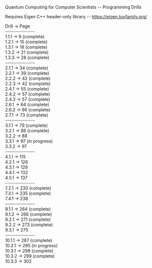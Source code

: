 Quantum Computing for Computer Scientists -- Programming Drills

Requires Eigen C++ header-only library -- https://eigen.tuxfamily.org/

Drill -> Page<br>
---------------<br>
1.1.1 -> 9 (complete)<br>
1.2.1 -> 15 (complete)<br>
1.3.1 -> 18 (complete)<br>
1.3.2 -> 21 (complete)<br>
1.3.3 -> 28 (complete)<br>
---------------<br>
2.1.1 -> 34 (complete)<br>
2.2.1 -> 39 (complete)<br>
2.2.2 -> 42 (complete)<br>
2.2.3 -> 42 (complete)<br>
2.4.1 -> 55 (complete)<br>
2.4.2 -> 57 (complete)<br>
2.4.3 -> 57 (complete)<br>
2.6.1 -> 64 (complete)<br>
2.6.2 -> 66 (complete)<br>
2.7.1 -> 73 (complete)<br>
---------------<br>
3.1.1 -> 79 (complete)<br>
3.2.1 -> 88 (complete)<br>
3.2.2 -> 88<br>
3.3.1 -> 97 (in progress)<br>
3.3.2 -> 97<br>
---------------<br>
4.1.1 -> 115<br>
4.2.1 -> 126<br>
4.3.1 -> 129<br>
4.4.1 -> 132<br>
4.5.1 -> 137<br>
---------------<br>
7.2.1 -> 230 (complete)<br>
7.3.1 -> 235 (complete)<br>
7.4.1 -> 238<br>
---------------<br>
9.1.1 -> 264 (complete)<br>
9.1.2 -> 266 (complete)<br>
9.2.1 -> 271 (complete)<br>
9.2.2 -> 273 (complete)<br>
9.3.1 -> 275<br>
---------------<br>
10.1.1 -> 287 (complete)<br>
10.2.1 -> 295 (in progress)<br>
10.3.1 -> 298 (complete)<br>
10.3.2 -> 299 (complete)<br>
10.3.3 -> 302<br>






